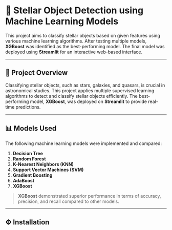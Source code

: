# 🌌 Stellar Object Detection using Machine Learning Models  

This project aims to classify stellar objects based on given features using various machine learning algorithms. After testing multiple models, **XGBoost** was identified as the best-performing model. The final model was deployed using **Streamlit** for an interactive web-based interface.

---

## 🚀 Project Overview

Classifying stellar objects, such as stars, galaxies, and quasars, is crucial in astronomical studies. This project applies multiple supervised learning algorithms to detect and classify stellar objects efficiently. The best-performing model, **XGBoost**, was deployed on **Streamlit** to provide real-time predictions.

---

## 📊 Models Used  
The following machine learning models were implemented and compared:  
1. **Decision Tree**  
2. **Random Forest**  
3. **K-Nearest Neighbors (KNN)**  
4. **Support Vector Machines (SVM)**  
5. **Gradient Boosting**  
6. **AdaBoost**  
7. **XGBoost**  

> **XGBoost** demonstrated superior performance in terms of accuracy, precision, and recall compared to other models.

---

## ⚙️ Installation  

